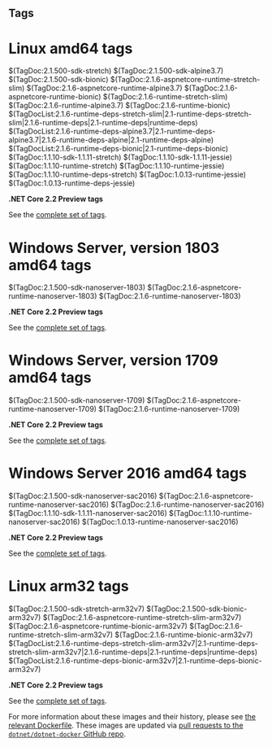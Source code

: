 ## Tags

# Linux amd64 tags

$(TagDoc:2.1.500-sdk-stretch)
$(TagDoc:2.1.500-sdk-alpine3.7)
$(TagDoc:2.1.500-sdk-bionic)
$(TagDoc:2.1.6-aspnetcore-runtime-stretch-slim)
$(TagDoc:2.1.6-aspnetcore-runtime-alpine3.7)
$(TagDoc:2.1.6-aspnetcore-runtime-bionic)
$(TagDoc:2.1.6-runtime-stretch-slim)
$(TagDoc:2.1.6-runtime-alpine3.7)
$(TagDoc:2.1.6-runtime-bionic)
$(TagDocList:2.1.6-runtime-deps-stretch-slim|2.1-runtime-deps-stretch-slim|2.1.6-runtime-deps|2.1-runtime-deps|runtime-deps)
$(TagDocList:2.1.6-runtime-deps-alpine3.7|2.1-runtime-deps-alpine3.7|2.1.6-runtime-deps-alpine|2.1-runtime-deps-alpine)
$(TagDocList:2.1.6-runtime-deps-bionic|2.1-runtime-deps-bionic)
$(TagDoc:1.1.10-sdk-1.1.11-stretch)
$(TagDoc:1.1.10-sdk-1.1.11-jessie)
$(TagDoc:1.1.10-runtime-stretch)
$(TagDoc:1.1.10-runtime-jessie)
$(TagDoc:1.1.10-runtime-deps-stretch)
$(TagDoc:1.0.13-runtime-jessie)
$(TagDoc:1.0.13-runtime-deps-jessie)

**.NET Core 2.2 Preview tags**

See the [complete set of tags]($(System:SourceUrl)/TAGS.md).

# Windows Server, version 1803 amd64 tags

$(TagDoc:2.1.500-sdk-nanoserver-1803)
$(TagDoc:2.1.6-aspnetcore-runtime-nanoserver-1803)
$(TagDoc:2.1.6-runtime-nanoserver-1803)

**.NET Core 2.2 Preview tags**

See the [complete set of tags]($(System:SourceUrl)/TAGS.md).

# Windows Server, version 1709 amd64 tags

$(TagDoc:2.1.500-sdk-nanoserver-1709)
$(TagDoc:2.1.6-aspnetcore-runtime-nanoserver-1709)
$(TagDoc:2.1.6-runtime-nanoserver-1709)

**.NET Core 2.2 Preview tags**

See the [complete set of tags]($(System:SourceUrl)/TAGS.md).

# Windows Server 2016 amd64 tags

$(TagDoc:2.1.500-sdk-nanoserver-sac2016)
$(TagDoc:2.1.6-aspnetcore-runtime-nanoserver-sac2016)
$(TagDoc:2.1.6-runtime-nanoserver-sac2016)
$(TagDoc:1.1.10-sdk-1.1.11-nanoserver-sac2016)
$(TagDoc:1.1.10-runtime-nanoserver-sac2016)
$(TagDoc:1.0.13-runtime-nanoserver-sac2016)

**.NET Core 2.2 Preview tags**

See the [complete set of tags]($(System:SourceUrl)/TAGS.md).

# Linux arm32 tags

$(TagDoc:2.1.500-sdk-stretch-arm32v7)
$(TagDoc:2.1.500-sdk-bionic-arm32v7)
$(TagDoc:2.1.6-aspnetcore-runtime-stretch-slim-arm32v7)
$(TagDoc:2.1.6-aspnetcore-runtime-bionic-arm32v7)
$(TagDoc:2.1.6-runtime-stretch-slim-arm32v7)
$(TagDoc:2.1.6-runtime-bionic-arm32v7)
$(TagDocList:2.1.6-runtime-deps-stretch-slim-arm32v7|2.1-runtime-deps-stretch-slim-arm32v7|2.1.6-runtime-deps|2.1-runtime-deps|runtime-deps)
$(TagDocList:2.1.6-runtime-deps-bionic-arm32v7|2.1-runtime-deps-bionic-arm32v7)

**.NET Core 2.2 Preview tags**

See the [complete set of tags]($(System:SourceUrl)/TAGS.md).

For more information about these images and their history, please see [the relevant Dockerfile](https://github.com/dotnet/dotnet-docker/search?utf8=%E2%9C%93&q=FROM&type=Code). These images are updated via [pull requests to the `dotnet/dotnet-docker` GitHub repo](https://github.com/dotnet/dotnet-docker/pulls).

